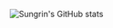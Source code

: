 <div align="center">

  
![Sungrin's GitHub stats](https://github-readme-stats.vercel.app/api?username=Sungrinhan&show_icons=true&theme=dracula)
  
  

</div>
